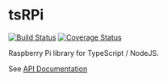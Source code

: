 # tsRPi

[![Build Status](https://travis-ci.com/cyrusbuilt/tsRPi.svg?branch=master)](https://travis-ci.com/cyrusbuilt/tsRPi)
[![Coverage Status](https://coveralls.io/repos/github/cyrusbuilt/tsRPi/badge.svg)](https://coveralls.io/github/cyrusbuilt/tsRPi)

Raspberry Pi library for TypeScript / NodeJS.

See [API Documentation](https://cyrusbuilt.github.io/tsRPi/doc/index.html)